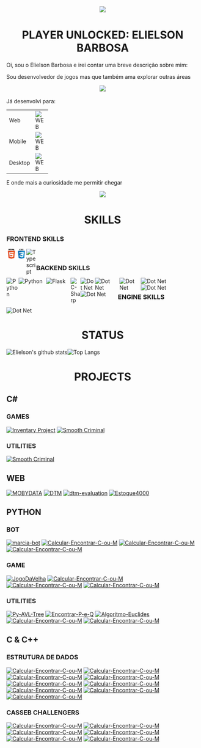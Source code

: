 <div align="center">
<img src="https://media3.giphy.com/media/YWUpVw86AtIbe/giphy.gif" width="102px;"/> 

# PLAYER UNLOCKED: ELIELSON BARBOSA 

</div>
Oi, sou o Elielson Barbosa e irei contar uma breve descrição sobre mim:

Sou desenvolvedor de jogos mas que também ama explorar outras áreas 

<div align="center">

<img src="https://media1.tenor.com/images/b4152b460f90dfe11492214c55f024ef/tenor.gif?itemid=5442088" width="122px"/>

</div>

Já desenvolvi para:

<table border="0">
	<tr>
		<td>
			Web
		</td>
		<td>
			<img align="left" alt="WEB" width="26px" src="https://img2.gratispng.com/20180706/bcw/kisspng-web-development-logo-clip-art-joomla-icon-5b3fa921d25041.4362954515308987218615.jpg" /> 
		</td>
	</tr>
	<tr>
		<td>
			Mobile 
		</td>
		<td>
			<img align="left" alt="WEB" width="26px" src="https://www.freepnglogos.com/uploads/mobile-circle-logo-png-30.png" /> 
		</td>
	</tr>
	<tr>
		<td>
			Desktop
		</td>
		<td>
			<img align="left" alt="WEB" width="26px" src="https://thumbs.dreamstime.com/b/%C3%ADcone-para-seu-projeto-do-site-logotipo-vetor-computador-de-secret%C3%A1ria-app-ui-ilustra-o-151573142.jpg" /> 
		</td>
	</tr>
</table>

E onde mais a curiosidade me permitir chegar 

<div align="center">
<img src="https://64.media.tumblr.com/9250c0c60d7d7974053876ca50410e44/tumblr_mfr6dto4j21s0qwlko1_500.gif" width="148px"/>
</div>

<div align="center">

# SKILLS

</div>

### FRONTEND SKILLS

<div>
	<img align="left" alt="HTML5" width="26px" src="https://raw.githubusercontent.com/github/explore/80688e429a7d4ef2fca1e82350fe8e3517d3494d/topics/html/html.png" />
	<img align="left" alt="CSS3" width="26px" src="https://raw.githubusercontent.com/github/explore/80688e429a7d4ef2fca1e82350fe8e3517d3494d/topics/css/css.png" />
	<img align="left" alt="Typescript" width="26px" src="https://upload.wikimedia.org/wikipedia/commons/thumb/9/99/Unofficial_JavaScript_logo_2.svg/1024px-Unofficial_JavaScript_logo_2.svg.png"/>
</div>

<br>

### BACKEND SKILLS

<div>
	<img align="left" alt="Python" width="32px" src="https://www.vectorlogo.zone/logos/python/python-vertical.svg"/>
	<img align="left" alt="Python" width="72px" src="https://www.vectorlogo.zone/logos/opencv/opencv-ar21.svg"/>
	<img align="left" alt="Flask" width="64px" src="https://www.vectorlogo.zone/logos/pocoo_flask/pocoo_flask-ar21.svg"/>
	<img align="left" alt="C-Sharp" width="26px" src="https://seeklogo.com/images/C/c-sharp-c-logo-02F17714BA-seeklogo.com.png"/>
	<img align="left" alt="Dot Net" width="38px" src="https://www.vectorlogo.zone/logos/dotnet/dotnet-vertical.svg"/>
	<img align="left" alt="Dot Net" width="64px" src="https://upload.wikimedia.org/wikipedia/commons/thumb/d/d9/Node.js_logo.svg/1200px-Node.js_logo.svg.png"/>
	<img align="left" alt="Dot Net" width="56px" src="https://cpl.thalesgroup.com/sites/default/files/content/paragraphs/intro/2020-03/postgresql-logo.png"/>
	<img align="left" alt="Dot Net" width="98px" src="https://www.vectorlogo.zone/logos/mongodb/mongodb-ar21.svg"/>
	<img align="left" alt="Dot Net" width="98px" src="https://www.vectorlogo.zone/logos/regexplanet/regexplanet-ar21.svg"/>
	<img align="left" alt="Dot Net" width="98px" src="https://www.vectorlogo.zone/logos/socketio/socketio-ar21.svg"/>
</div>


<br>


### ENGINE SKILLS

<img align="left" alt="Dot Net" width="100px" src="https://www.vectorlogo.zone/logos/unity3d/unity3d-ar21.svg"/>

<br>

<div align="center">

# STATUS

</div>

![Elielson's github stats](https://github-readme-stats.vercel.app/api?username=Elielson68&bg_color=30,e96443,904e95&text_color=fff&count_private=true&show_icons=true&line_height=40&icon_color=fff&title_color=fff&hide_border=true)![Top Langs](https://github-readme-stats.vercel.app/api/top-langs/?username=Elielson68&bg_color=30,e96443,904e95&text_color=fff&count_private=false&icon_color=fff&title_color=fff&hide_border=true)

<div align="center">

# PROJECTS

</div>

## C#

 ### GAMES

[![Inventary Project](https://github-readme-stats.vercel.app/api/pin/?username=Elielson68&repo=InventarioProject&bg_color=30,e96443,904e95&text_color=fff&count_private=true&show_icons=true&line_height=40&icon_color=fff&title_color=fff&hide_border=true)](https://github.com/Elielson68/InventarioProject)
[![Smooth Criminal](https://github-readme-stats.vercel.app/api/pin/?username=Elielson68&repo=Smooth-Criminal&bg_color=30,e96443,904e95&text_color=fff&count_private=true&show_icons=true&line_height=40&icon_color=fff&title_color=fff&hide_border=true)](https://github.com/Elielson68/Smooth-Criminal)

### UTILITIES

[![Smooth Criminal](https://github-readme-stats.vercel.app/api/pin/?username=Elielson68&repo=TextColor&bg_color=30,e96443,904e95&text_color=fff&count_private=true&show_icons=true&line_height=40&icon_color=fff&title_color=fff&hide_border=true)](https://github.com/Elielson68/TextColor)

## WEB

[![MOBYDATA](https://github-readme-stats.vercel.app/api/pin/?username=rnanc&repo=MOBYDATA&bg_color=30,e96443,904e95&text_color=fff&count_private=true&show_icons=true&line_height=40&icon_color=fff&title_color=fff&hide_border=true)](https://github.com/rnanc/MOBYDATA)
[![DTM](https://github-readme-stats.vercel.app/api/pin/?username=Elielson68&repo=DTM&bg_color=30,e96443,904e95&text_color=fff&count_private=true&show_icons=true&line_height=40&icon_color=fff&title_color=fff&hide_border=true)](https://github.com/Elielson68/DTM)
[![dtm-evaluation](https://github-readme-stats.vercel.app/api/pin/?username=rnanc&repo=dtm-evaluation&bg_color=30,e96443,904e95&text_color=fff&count_private=true&show_icons=true&line_height=40&icon_color=fff&title_color=fff&hide_border=true)](https://github.com/rnanc/dtm-evaluation)
[![Estoque4000](https://github-readme-stats.vercel.app/api/pin/?username=olucasfreitas&repo=Estoque4000&bg_color=30,e96443,904e95&text_color=fff&count_private=true&show_icons=true&line_height=40&icon_color=fff&title_color=fff&hide_border=true)](https://github.com/olucasfreitas/Estoque4000)


## PYTHON

 ### BOT
 
[![marcia-bot](https://github-readme-stats.vercel.app/api/pin/?username=marciaBot&repo=marcia-bot&bg_color=30,e96443,904e95&text_color=fff&count_private=true&show_icons=true&line_height=40&icon_color=fff&title_color=fff&hide_border=true)](https://github.com/marciaBot/marcia-bot)
[![Calcular-Encontrar-C-ou-M](https://github-readme-stats.vercel.app/api/pin/?username=Elielson68&repo=BotWhatsapp&bg_color=30,e96443,904e95&text_color=fff&count_private=true&show_icons=true&line_height=40&icon_color=fff&title_color=fff&hide_border=true)](https://github.com/Elielson68/BotWhatsapp)
[![Calcular-Encontrar-C-ou-M](https://github-readme-stats.vercel.app/api/pin/?username=Elielson68&repo=BotDiscordGameLab&bg_color=30,e96443,904e95&text_color=fff&count_private=true&show_icons=true&line_height=40&icon_color=fff&title_color=fff&hide_border=true)](https://github.com/Elielson68/BotDiscordGameLab)
[![Calcular-Encontrar-C-ou-M](https://github-readme-stats.vercel.app/api/pin/?username=Elielson68&repo=BotWhatsapp-DownloadManga&bg_color=30,e96443,904e95&text_color=fff&count_private=true&show_icons=true&line_height=40&icon_color=fff&title_color=fff&hide_border=true)](https://github.com/Elielson68/BotWhatsapp-DownloadManga)

### GAME

[![JogoDaVelha](https://github-readme-stats.vercel.app/api/pin/?username=Elielson68&repo=JogoDaVelha&bg_color=30,e96443,904e95&text_color=fff&count_private=true&show_icons=true&line_height=40&icon_color=fff&title_color=fff&hide_border=true)](https://github.com/Elielson68/JogoDaVelha)
[![Calcular-Encontrar-C-ou-M](https://github-readme-stats.vercel.app/api/pin/?username=Elielson68&repo=BauMagicoGame&bg_color=30,e96443,904e95&text_color=fff&count_private=true&show_icons=true&line_height=40&icon_color=fff&title_color=fff&hide_border=true)](https://github.com/Elielson68/BauMagicoGame)
[![Calcular-Encontrar-C-ou-M](https://github-readme-stats.vercel.app/api/pin/?username=Elielson68&repo=TabuleiroGame&bg_color=30,e96443,904e95&text_color=fff&count_private=true&show_icons=true&line_height=40&icon_color=fff&title_color=fff&hide_border=true)](https://github.com/Elielson68/TabuleiroGame)
[![Calcular-Encontrar-C-ou-M](https://github-readme-stats.vercel.app/api/pin/?username=Elielson68&repo=BatataQuenteGame&bg_color=30,e96443,904e95&text_color=fff&count_private=true&show_icons=true&line_height=40&icon_color=fff&title_color=fff&hide_border=true)](https://github.com/Elielson68/BatataQuenteGame)

### UTILITIES

[![Py-AVL-Tree](https://github-readme-stats.vercel.app/api/pin/?username=Elielson68&repo=Py-AVL-Tree&bg_color=30,e96443,904e95&text_color=fff&count_private=true&show_icons=true&line_height=40&icon_color=fff&title_color=fff&hide_border=true)](https://github.com/Elielson68/Py-AVL-Tree)
[![Encontrar-P-e-Q](https://github-readme-stats.vercel.app/api/pin/?username=Elielson68&repo=Encontrar-P-e-Q&bg_color=30,e96443,904e95&text_color=fff&count_private=true&show_icons=true&line_height=40&icon_color=fff&title_color=fff&hide_border=true)](https://github.com/Elielson68/Encontrar-P-e-Q)
[![Algoritmo-Euclides](https://github-readme-stats.vercel.app/api/pin/?username=Elielson68&repo=Algoritmo-Euclides&bg_color=30,e96443,904e95&text_color=fff&count_private=true&show_icons=true&line_height=40&icon_color=fff&title_color=fff&hide_border=true)](https://github.com/Elielson68/Algoritmo-Euclides)
[![Calcular-Encontrar-C-ou-M](https://github-readme-stats.vercel.app/api/pin/?username=Elielson68&repo=Calcular-Encontrar-C-ou-M-1&bg_color=30,e96443,904e95&text_color=fff&count_private=true&show_icons=true&line_height=40&icon_color=fff&title_color=fff&hide_border=true)](https://github.com/Elielson68/Calcular-Encontrar-C-ou-M-1)
[![Calcular-Encontrar-C-ou-M](https://github-readme-stats.vercel.app/api/pin/?username=Elielson68&repo=CesupaWebScrapping&bg_color=30,e96443,904e95&text_color=fff&count_private=true&show_icons=true&line_height=40&icon_color=fff&title_color=fff&hide_border=true)](https://github.com/Elielson68/CesupaWebScrapping)

## C & C++

### ESTRUTURA DE DADOS

[![Calcular-Encontrar-C-ou-M](https://github-readme-stats.vercel.app/api/pin/?username=Elielson68&repo=AgendaListaEncadeada&bg_color=30,e96443,904e95&text_color=fff&count_private=true&show_icons=true&line_height=40&icon_color=fff&title_color=fff&hide_border=true)](https://github.com/Elielson68/AgendaListaEncadeada)
[![Calcular-Encontrar-C-ou-M](https://github-readme-stats.vercel.app/api/pin/?username=Elielson68&repo=InsertSort&bg_color=30,e96443,904e95&text_color=fff&count_private=true&show_icons=true&line_height=40&icon_color=fff&title_color=fff&hide_border=true)](https://github.com/Elielson68/InsertSort)
[![Calcular-Encontrar-C-ou-M](https://github-readme-stats.vercel.app/api/pin/?username=Elielson68&repo=ListaOrdenada&bg_color=30,e96443,904e95&text_color=fff&count_private=true&show_icons=true&line_height=40&icon_color=fff&title_color=fff&hide_border=true)](https://github.com/Elielson68/ListaOrdenada)
[![Calcular-Encontrar-C-ou-M](https://github-readme-stats.vercel.app/api/pin/?username=Elielson68&repo=StructAluno&bg_color=30,e96443,904e95&text_color=fff&count_private=true&show_icons=true&line_height=40&icon_color=fff&title_color=fff&hide_border=true)](https://github.com/Elielson68/StructAluno)
[![Calcular-Encontrar-C-ou-M](https://github-readme-stats.vercel.app/api/pin/?username=Elielson68&repo=Matriz---Atividade---Casseb&bg_color=30,e96443,904e95&text_color=fff&count_private=true&show_icons=true&line_height=40&icon_color=fff&title_color=fff&hide_border=true)](https://github.com/Elielson68/Matriz---Atividade---Casseb)
[![Calcular-Encontrar-C-ou-M](https://github-readme-stats.vercel.app/api/pin/?username=Elielson68&repo=Lista-Encadeada---Estrutura-de-dados&bg_color=30,e96443,904e95&text_color=fff&count_private=true&show_icons=true&line_height=40&icon_color=fff&title_color=fff&hide_border=true)](https://github.com/Elielson68/Lista-Encadeada---Estrutura-de-dados)
[![Calcular-Encontrar-C-ou-M](https://github-readme-stats.vercel.app/api/pin/?username=Elielson68&repo=Vetor---Estrutura-de-dados&bg_color=30,e96443,904e95&text_color=fff&count_private=true&show_icons=true&line_height=40&icon_color=fff&title_color=fff&hide_border=true)](https://github.com/Elielson68/Vetor---Estrutura-de-dados)
[![Calcular-Encontrar-C-ou-M](https://github-readme-stats.vercel.app/api/pin/?username=Elielson68&repo=Pilha&bg_color=30,e96443,904e95&text_color=fff&count_private=true&show_icons=true&line_height=40&icon_color=fff&title_color=fff&hide_border=true)](https://github.com/Elielson68/https://github.com/Elielson68/Pilha)
[![Calcular-Encontrar-C-ou-M](https://github-readme-stats.vercel.app/api/pin/?username=Elielson68&repo=Estrutura-de-Dados---Matriz---Dist-ncia-de-dois-pontos&bg_color=30,e96443,904e95&text_color=fff&count_private=true&show_icons=true&line_height=40&icon_color=fff&title_color=fff&hide_border=true)](https://github.com/Elielson68/Estrutura-de-Dados---Matriz---Dist-ncia-de-dois-pontos)

### CASSEB CHALLENGERS

[![Calcular-Encontrar-C-ou-M](https://github-readme-stats.vercel.app/api/pin/?username=Elielson68&repo=MarteExplorerGame&bg_color=30,e96443,904e95&text_color=fff&count_private=true&show_icons=true&line_height=40&icon_color=fff&title_color=fff&hide_border=true)](https://github.com/Elielson68/MarteExplorerGame)
[![Calcular-Encontrar-C-ou-M](https://github-readme-stats.vercel.app/api/pin/?username=Elielson68&repo=Desafio-Casseb---Locadora-de-Filmes&bg_color=30,e96443,904e95&text_color=fff&count_private=true&show_icons=true&line_height=40&icon_color=fff&title_color=fff&hide_border=true)](https://github.com/Elielson68/Desafio-Casseb---Locadora-de-Filmes)
[![Calcular-Encontrar-C-ou-M](https://github-readme-stats.vercel.app/api/pin/?username=Elielson68&repo=Desafio-Casseb---Carrinho-de-compras&bg_color=30,e96443,904e95&text_color=fff&count_private=true&show_icons=true&line_height=40&icon_color=fff&title_color=fff&hide_border=true)](https://github.com/Elielson68/Desafio-Casseb---Carrinho-de-compras)
[![Calcular-Encontrar-C-ou-M](https://github-readme-stats.vercel.app/api/pin/?username=Elielson68&repo=Gerador-de-Vetores-e-Matrizes-aleat-rios&bg_color=30,e96443,904e95&text_color=fff&count_private=true&show_icons=true&line_height=40&icon_color=fff&title_color=fff&hide_border=true)](https://github.com/Elielson68/Gerador-de-Vetores-e-Matrizes-aleat-rios)
[![Calcular-Encontrar-C-ou-M](https://github-readme-stats.vercel.app/api/pin/?username=Elielson68&repo=ProvaCasseb---Validador-de-Senha&bg_color=30,e96443,904e95&text_color=fff&count_private=true&show_icons=true&line_height=40&icon_color=fff&title_color=fff&hide_border=true)](https://github.com/Elielson68/ProvaCasseb---Validador-de-Senha)
[![Calcular-Encontrar-C-ou-M](https://github-readme-stats.vercel.app/api/pin/?username=Elielson68&repo=xFood---Atividade---Casseb&bg_color=30,e96443,904e95&text_color=fff&count_private=true&show_icons=true&line_height=40&icon_color=fff&title_color=fff&hide_border=true)](https://github.com/Elielson68/xFood---Atividade---Casseb)
<!--stackedit_data:
eyJoaXN0b3J5IjpbMTU5MTIyMjE1MCwtNzgwMDE2NDk3LDU3OD
A2NTMwNCw1NjUzMTMzNzksLTE5NzE5MTc1OTMsMjA0OTc4NTc0
OCwxOTkwNDc3MzgwLC0xMDQ3Mjk3MTY5LDE1MDM4NjcyOTUsNT
M1Mzk0MDQsLTU4Mzc2MjMyMSwxMzUxMzg1MjUxLDgzNTk3MDAz
MCw5ODYwMTA4NTgsLTEyOTU2OTMxODIsLTgwNjAzMzE3OCwtOT
cxNTEwMzQ0LDEzMDk1OTgxMzEsLTc0MDY3MzQyLDEyNTE3Nzc4
MzRdfQ==
-->
